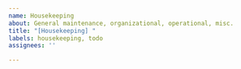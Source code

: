 ```yaml
---
name: Housekeeping
about: General maintenance, organizational, operational, misc.
title: "[Housekeeping] "
labels: housekeeping, todo
assignees: ''

---
```



